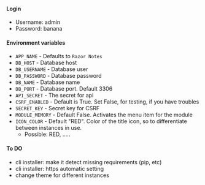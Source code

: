 #### Login
- Username: admin
- Password: banana

#### Environment variables
- `APP_NAME` - Defaults to `Razor Notes`
- `DB_HOST` - Database host
- `DB_USERNAME` - Database user
- `DB_PASSWORD` - Database password
- `DB_NAME` - Database name
- `DB_PORT` - Database port. Default 3306
- `API_SECRET` - The secret for api
- `CSRF_ENABLED` - Default is True. Set False, for testing, if you have troubles
- `SECRET_KEY` - Secret key for CSRF
- `MODULE_MEMORY` - Default False. Activates the menu item for the module
- `ICON_COLOR` - Default "RED". Color of the title icon, so to differentiate between instances in use.
    - Possible: RED, .....

#### To DO
- cli installer: make it detect missing requirements (pip, etc)
- cli installer: https automatic setting
- change theme for different instances
